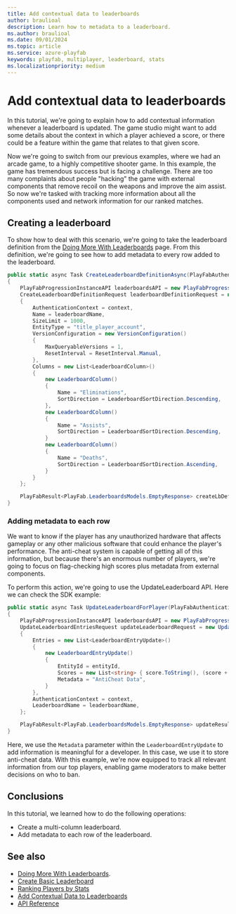 ```yaml
---
title: Add contextual data to leaderboards
author: braulioal
description: Learn how to metadata to a leaderboard.
ms.author: braulioal
ms.date: 09/01/2024
ms.topic: article
ms.service: azure-playfab
keywords: playfab, multiplayer, leaderboard, stats
ms.localizationpriority: medium
---
```


# Add contextual data to leaderboards

In this tutorial, we're going to explain how to add contextual information whenever a leaderboard is updated. The game studio might want to add some details about the context in which a player achieved a score, or there could be a feature within the game that relates to that given score.

Now we're going to switch from our previous examples, where we had an arcade game, to a highly competitive shooter game. In this example,
the game has tremendous success but is facing a challenge. There are too many complaints about people "hacking" the game with external 
components that remove recoil on the weapons and improve the aim assist. So now we're tasked with tracking more information about all 
the components used and network information for our ranked matches.

## Creating a leaderboard

To show how to deal with this scenario, we're going to take the leaderboard definition from the 
[Doing More With Leaderboards](doing-more-with-leaderboards.md) page. From this definition, we're going 
to see how to add metadata to every row added to the leaderboard.

``` C#
public static async Task CreateLeaderboardDefinitionAsync(PlayFabAuthenticationContext context, string leaderboardName)
{
    PlayFabProgressionInstanceAPI leaderboardsAPI = new PlayFabProgressionInstanceAPI(context);
    CreateLeaderboardDefinitionRequest leaderboardDefinitionRequest = new CreateLeaderboardDefinitionRequest()
    {
        AuthenticationContext = context,
        Name = leaderboardName,
        SizeLimit = 1000,
        EntityType = "title_player_account",
        VersionConfiguration = new VersionConfiguration()
        {
            MaxQueryableVersions = 1,
            ResetInterval = ResetInterval.Manual,
        },
        Columns = new List<LeaderboardColumn>()
        {
            new LeaderboardColumn()
            {
                Name = "Eliminations",
                SortDirection = LeaderboardSortDirection.Descending,
            },
            new LeaderboardColumn()
            {
                Name = "Assists",
                SortDirection = LeaderboardSortDirection.Descending,
            }
            new LeaderboardColumn()
            {
                Name = "Deaths",
                SortDirection = LeaderboardSortDirection.Ascending,
            }         
        }
    };

    PlayFabResult<PlayFab.LeaderboardsModels.EmptyResponse> createLbDefinitionResult = await leaderboardsAPI.CreateLeaderboardDefinitionAsync(leaderboardDefinitionRequest);
}
```

### Adding metadata to each row

We want to know if the player has any unauthorized hardware that affects gameplay or any other malicious software that could
enhance the player's performance. The anti-cheat system is capable of getting all of this information, but because there's an 
enormous number of players, we're going to focus on flag-checking high scores plus metadata from external components.

To perform this action, we're going to use the UpdateLeaderboard API. Here we can check the SDK example:

``` C#
public static async Task UpdateLeaderboardForPlayer(PlayFabAuthenticationContext context, string leaderboardName, string entityId, int score)
{
    PlayFabProgressionInstanceAPI leaderboardsAPI = new PlayFabProgressionInstanceAPI(context);
    UpdateLeaderboardEntriesRequest updateLeaderboardRequest = new UpdateLeaderboardEntriesRequest()
    {
        Entries = new List<LeaderboardEntryUpdate>()
        {
            new LeaderboardEntryUpdate()
            {
                EntityId = entityId,
                Scores = new List<string> { score.ToString(), (score + 1).ToString(), (score + 2).ToString() },
                Metadata = "AntiCheat Data",
            }
        },
        AuthenticationContext = context,
        LeaderboardName = leaderboardName,
    };

    PlayFabResult<PlayFab.LeaderboardsModels.EmptyResponse> updateResult = await leaderboardsAPI.UpdateLeaderboardEntriesAsync(updateLeaderboardRequest);
}
```
Here, we use the `Metadata` parameter within the `LeaderboardEntryUpdate` to add information is meaningful for a developer. In this case, we use it to store anti-cheat data. With this example, we're now equipped to track all relevant information from our top players, enabling game moderators 
to make better decisions on who to ban.



## Conclusions 
In this tutorial, we learned how to do the following operations: 
* Create a multi-column leaderboard.
* Add metadata to each row of the leaderboard.


## See also
- [Doing More With Leaderboards](doing-more-with-leaderboards.md).
- [Create Basic Leaderboard](create-basic-leaderboard.md)
- [Ranking Players by Stats](leaderboards-linked-to-stats.md)
- [Add Contextual Data to Leaderboards](metadata-leaderboards.md)
- [API Reference](api-reference.md)


